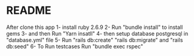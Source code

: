 # README
After clone this app
1- install ruby 2.6.9
2- Run "bundle install" to install gems 
3- and then Run "Yarn insatll"
4- then setup database postgresql in "database.yml" file
5- Run "rails db:create"  "rails db:migrate" and "rails db:seed"
6- To Run testcases Run "bundle exec rspec"